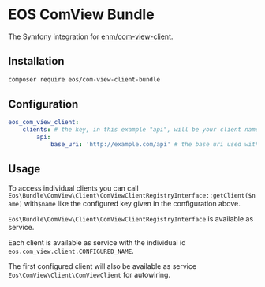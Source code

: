 EOS ComView Bundle
======================

The Symfony integration for [enm/com-view-client](https://github.com/eosnewmedia/php-com-view-client).

## Installation

```bash
composer require eos/com-view-client-bundle
```

## Configuration

```yaml
eos_com_view_client:
    clients: # the key, in this example "api", will be your client name
        api:
            base_uri: 'http://example.com/api' # the base uri used with this api client
```

## Usage

To access individual clients you can call `Eos\Bundle\ComView\Client\ComViewClientRegistryInterface::getClient($name)` 
 with`$name` like the configured key given in the configuration above.


`Eos\Bundle\ComView\Client\ComViewClientRegistryInterface` is available as service.


Each client is available as service with the individual id `eos.com_view.client.CONFIGURED_NAME`.


The first configured client will also be available as service `Eos\ComView\Client\ComViewClient` for autowiring.
